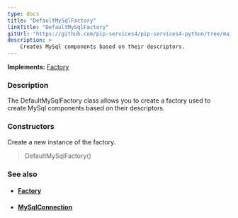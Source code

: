 ```yaml
---
type: docs
title: "DefaultMySqlFactory"
linkTitle: "DefaultMySqlFactory"
gitUrl: "https://github.com/pip-services4/pip-services4-python/tree/main/pip-services4-mysql-python"
description: > 
    Creates MySql components based on their descriptors.
---
```


**Implements:** [Factory](../../../components/build/factory)

### Description

The DefaultMySqlFactory class allows you to create a factory used to create MySql components based on their descriptors.

### Constructors

Create a new instance of the factory.

> DefaultMySqlFactory()


### See also
- #### [Factory](../../../components/build/factory)
- #### [MySqlConnection](../../connect/mysql_connection) 

